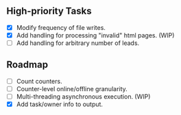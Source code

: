 ## High-priority Tasks
- [x] Modify frequency of file writes. 
- [x] Add handling for processing "invalid" html pages. (WIP)
- [ ] Add handling for arbitrary number of leads.

## Roadmap
- [ ] Count counters.
- [ ] Counter-level online/offline granularity.
- [ ] Multi-threading asynchronous execution. (WIP)
- [x] Add task/owner info to output.
